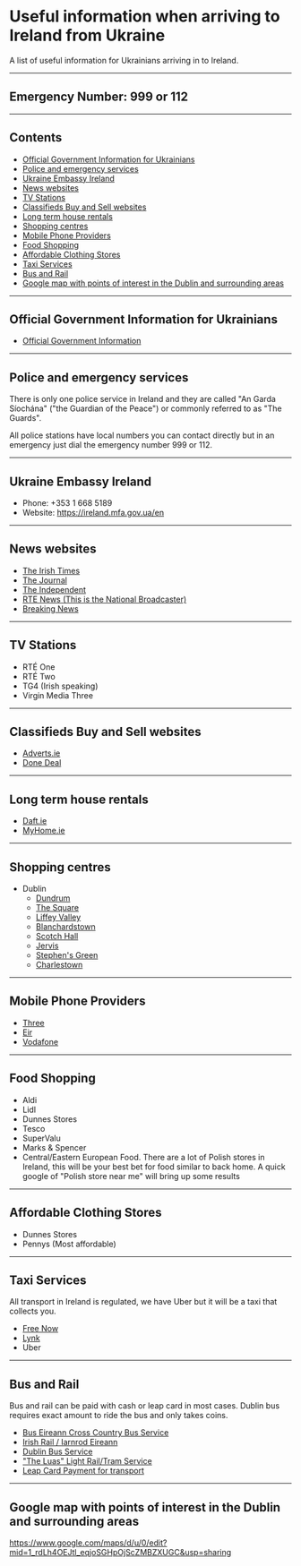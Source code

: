 # Useful information when arriving to Ireland from Ukraine
A list of useful information for Ukrainians arriving in to Ireland.
___
## Emergency Number: 999 or 112
___
## Contents
- [Official Government Information for Ukrainians](#official-government-information-for-ukrainians)
- [Police and emergency services](#police-and-emergency-services)
- [Ukraine Embassy Ireland](#ukraine-embassy-ireland)
- [News websites](#news-websites)
- [TV Stations](#tv-stations)
- [Classifieds Buy and Sell websites](#classifieds-buy-and-sell-websites)
- [Long term house rentals](#long-term-house-rentals)
- [Shopping centres](#shopping-centres)
- [Mobile Phone Providers](#mobile-phone-providers)
- [Food Shopping](#food-shopping)
- [Affordable Clothing Stores](#affordable-clothing-stores)
- [Taxi Services](#taxi-services)
- [Bus and Rail](#bus-and-rail)
- [Google map with points of interest in the Dublin and surrounding areas](#google-map-with-points-of-interest-in-the-dublin-and-surrounding-areas)

___
## Official Government Information for Ukrainians
- [Official Government Information](https://www.gov.ie/en/publication/abf3e-social-welfare-supports-for-ukrainian-citizens-arriving-in-ireland-under-the-temporary-protection-directive/)

___
## Police and emergency services
There is only one police service in Ireland and they are called "An Garda Síochána" ("the Guardian of the Peace") or commonly referred to as "The Guards". 

All police stations have local numbers you can contact directly but in an emergency just dial the emergency number 999 or 112.

___
## Ukraine Embassy Ireland
- Phone: +353 1 668 5189
- Website: https://ireland.mfa.gov.ua/en
___
## News websites
- [The Irish Times](https://www.irishtimes.com/)
- [The Journal](https://www.thejournal.ie/)
- [The Independent](https://www.independent.ie/)
- [RTE News (This is the National Broadcaster)](https://www.rte.ie/news/)
- [Breaking News](https://www.breakingnews.ie/)

___
## TV Stations
- RTÉ One
- RTÉ Two
- TG4 (Irish speaking)
- Virgin Media Three

___
## Classifieds Buy and Sell websites
- [Adverts.ie](https://www.adverts.ie/)
- [Done Deal](https://donedeal.ie/)

___
## Long term house rentals
- [Daft.ie](https://www.daft.ie/)
- [MyHome.ie](https://www.myhome.ie/)

___
## Shopping centres
- Dublin
  - [Dundrum](https://www.google.com/maps?cid=4471038519515316187)
  - [The Square](https://www.google.com/maps?cid=624354886962873680)
  - [Liffey Valley](https://www.google.com/maps?cid=9238433777833854997)
  - [Blanchardstown](https://www.google.com/maps?cid=2231927890102376006)
  - [Scotch Hall](https://www.google.com/maps?cid=9002258826362067807)
  - [Jervis](https://goo.gl/maps/1U7CmTVTqiREstNz6)
  - [Stephen's Green](https://www.google.com/maps?cid=11657202380072722812)
  - [Charlestown](https://www.google.com/maps?cid=13593437809870624204)

___
## Mobile Phone Providers
- [Three](https://www.three.ie/)
- [Eir](https://www.eir.ie/mobile/network/)
- [Vodafone](https://n.vodafone.ie/network.html)

___
## Food Shopping
- Aldi
- Lidl
- Dunnes Stores
- Tesco
- SuperValu
- Marks & Spencer
- Central/Eastern European Food. There are a lot of Polish stores in Ireland, this will be your best bet for food similar to back home. A quick google of "Polish store near me" will bring up some results 

___
## Affordable Clothing Stores
- Dunnes Stores
- Pennys (Most affordable)
___
## Taxi Services
All transport in Ireland is regulated, we have Uber but it will be a taxi that collects you.

- [Free Now](https://free-now.com/)
- [Lynk](https://www.lynk.ie/)
- Uber

___
## Bus and Rail
Bus and rail can be paid with cash or leap card in most cases. Dublin bus requires exact amount to ride the bus and only takes coins. 
- [Bus Eireann Cross Country Bus Service](https://www.buseireann.ie/)
- [Irish Rail / Iarnrod Eireann](https://www.irishrail.ie/en-ie/)
- [Dublin Bus Service](http://www.dublinbus.ie/)
- ["The Luas" Light Rail/Tram Service](https://www.luas.ie/)
- [Leap Card Payment for transport](https://about.leapcard.ie/about)

___
## Google map with points of interest in the Dublin and surrounding areas
https://www.google.com/maps/d/u/0/edit?mid=1_rdLh4OEJtl_eqjoSGHpOjScZMBZXUGC&usp=sharing
